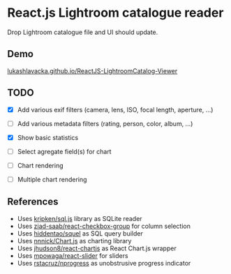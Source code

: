 # React.js Lightroom catalogue reader

Drop Lightroom catalogue file and UI should update.

## Demo

[lukashlavacka.github.io/ReactJS-LightroomCatalog-Viewer](//lukashlavacka.github.io/ReactJS-LightroomCatalog-Viewer)

## TODO

- [x] Add various exif filters (camera, lens, ISO, focal length, aperture, ...)
- [ ] Add various metadata filters (rating, person, color, album, ...)
- [x] Show basic statistics
- [ ] Select agregate field(s) for chart
- [ ] Chart rendering
- [ ] Multiple chart rendering


## References

*	Uses [kripken/sql.js](//github.com/kripken/sql.js) library as SQLite reader
*	Uses [ziad-saab/react-checkbox-group](//github.com/ziad-saab/react-checkbox-group) for column selection
*	Uses [hiddentao/squel](//github.com/hiddentao/squel) as SQL query builder
*	Uses [nnnick/Chart.js](//github.com/nnnick/Chart.js) as charting library
*	Uses [jhudson8/react-chartjs](//github.com/jhudson8/react-chartjs) as React Chart.js wrapper
*	Uses [mpowaga/react-slider](//https://github.com/mpowaga/react-slider) for sliders
*	Uses [rstacruz/nprogress](//https://github.com/rstacruz/nprogress) as unobstrusive progress indicator